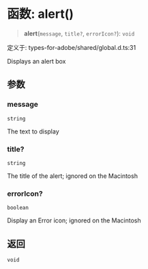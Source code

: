 # 函数: alert()

> **alert**(`message`, `title?`, `errorIcon?`): `void`

定义于: types-for-adobe/shared/global.d.ts:31

Displays an alert box

## 参数

### message

`string`

The text to display

### title?

`string`

The title of the alert; ignored on the Macintosh

### errorIcon?

`boolean`

Display an Error icon; ignored on the Macintosh

## 返回

`void`

